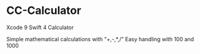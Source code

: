 # CC-Calculator
Xcode 9 Swift 4 Calculator

Simple mathematical calculations with "+,-,*,/"
Easy handling with 100 and 1000 


